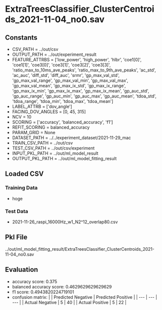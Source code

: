 # ExtraTreesClassifier_ClusterCentroids_2021-11-04_no0.sav
## Constants
- CSV_PATH = ../out/csv
- OUTPUT_PATH = ../out/experiment_result
- FEATURE_ATTRBS = ['low_power', 'high_power', 'hlbr', 'coe1[0]', 'coe1[1]', 'coe3[0]', 'coe3[1]', 'coe3[2]', 'coe3[3]', 'ratio_max_to_10ms_ave_peaks', 'ratio_max_to_9th_ave_peaks', 'ac_std', 'ac_auc', 'diff_std', 'diff_auc', 'srmr', 'gp_max_val_std', 'gp_max_val_range', 'gp_max_val_min', 'gp_max_val_max', 'gp_max_val_mean', 'gp_max_ix_std', 'gp_max_ix_range', 'gp_max_ix_min', 'gp_max_ix_max', 'gp_max_ix_mean', 'gp_auc_std', 'gp_auc_range', 'gp_auc_min', 'gp_auc_max', 'gp_auc_mean', 'tdoa_std', 'tdoa_range', 'tdoa_min', 'tdoa_max', 'tdoa_mean']
- LABEL_ATTRB = ['dov_angle']
- FACING_DOV_ANGLES = [0, 45, 315]
- NCV = 10
- SCORING = ['accuracy', 'balanced_accuracy', 'f1']
- REFIT_SCORING = balanced_accuracy
- PARAM_GRID = None
- DATASET_PATH = ../../experiment_dataset/2021-11-29_mac
- TRAIN_CSV_PATH = ../out/csv
- TEST_CSV_PATH = ../out/csv/experiment
- INPUT_PKL_PATH = ../out/ml_model_result
- OUTPUT_PKL_PATH = ../out/ml_model_fitting_result

## Loaded CSV
### Training Data
- hoge

### Test Data
- 2021-11-26_raspi_16000Hz_w1_N2^12_overlap80.csv

## Pkl File
../out/ml_model_fitting_result/ExtraTreesClassifier_ClusterCentroids_2021-11-04_no0.sav

## Evaluation
- accuracy score: 0.375
- balanced accuracy score: 0.4629629629629629
- f1 score: 0.4943820224719101
- confusion matrix:
|  | Predicted Negative | Predicted Positive |
| --- | --- | --- |
| Actual Negative | 5 | 40 |
| Actual Positive | 5 | 22 |

      